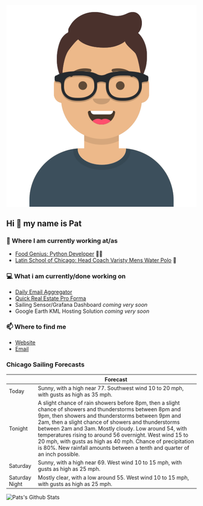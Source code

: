 [![Social banner for p-j-falconer](https://raw.githubusercontent.com/P-J-FALCONER/P-J-FALCONER/master/assets/avataaars.svg)](https://patfalconer.com/)
## Hi :wave: my name is Pat

### 💼 Where I am currently working at/as
- [Food Genius: Python Developer](https://getfoodgenius.com/) 🍔🐍
- [Latin School of Chicago: Head Coach Varisty Mens Water Polo](https://www.latinschool.org/) 🤽


### 💻 What i am currently/done working on
 - [Daily Email Aggregator](https://github.com/P-J-FALCONER/dott_daily_mail)
 - [Quick Real Estate Pro Forma](https://github.com/P-J-FALCONER/henry)
 - Sailing Sensor/Grafana Dashboard *coming very soon*
 - Google Earth KML Hosting Solution *coming very soon*

### 📫 Where to find me
 - [Website](https://patfalconer.com/)
 - [Email](mailto:patrick.j.falconer@gmail.com)


### Chicago Sailing Forecasts
|   | Forecast  |
|---|---|
| Today | Sunny, with a high near 77. Southwest wind 10 to 20 mph, with gusts as high as 35 mph. |
| Tonight | A slight chance of rain showers before 8pm, then a slight chance of showers and thunderstorms between 8pm and 9pm, then showers and thunderstorms between 9pm and 2am, then a slight chance of showers and thunderstorms between 2am and 3am. Mostly cloudy. Low around 54, with temperatures rising to around 56 overnight. West wind 15 to 20 mph, with gusts as high as 40 mph. Chance of precipitation is 80%. New rainfall amounts between a tenth and quarter of an inch possible. |
| Saturday | Sunny, with a high near 69. West wind 10 to 15 mph, with gusts as high as 25 mph. |
| Saturday Night | Mostly clear, with a low around 55. West wind 10 to 15 mph, with gusts as high as 25 mph. |

![Pats's Github Stats](https://github-readme-stats.vercel.app/api?username=p-j-falconer&show_icons=true&theme=radical)
